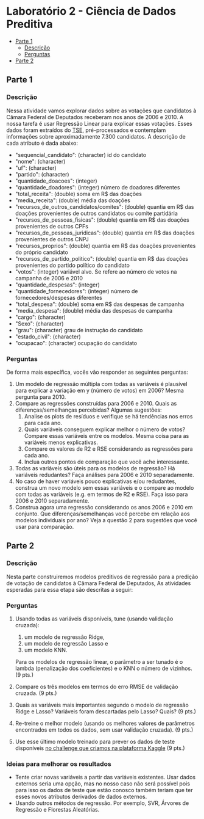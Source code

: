 # Laboratório 2 - Ciência de Dados Preditiva

* [Parte 1](#parte-1)
    * [Descrição](#descrição)
    * [Perguntas](#perguntas)
* [Parte 2](#parte-2)

## Parte 1
### Descrição

Nessa atividade vamos explorar dados sobre as votações que candidatos à Câmara Federal de Deputados receberam nos anos de 2006 e 2010. A nossa tarefa é usar Regressão Linear para explicar essas votações. Esses dados foram extraídos do [TSE](http://www.tse.jus.br/hotSites/pesquisas-eleitorais/index.html), pré-processados e contemplam informações sobre aproximadamente 7.300 candidatos. A descrição de cada atributo é dada abaixo:

* "sequencial_candidato": (character) id do candidato
* "nome": (character)
* "uf": (character)
* "partido": (character)
* "quantidade_doacoes": (integer)
* "quantidade_doadores": (integer) número de doadores diferentes
* "total_receita": (double) soma em R$ das doações
* "media_receita": (double) média das doações
* "recursos_de_outros_candidatos/comites": (double) quantia em R$ das doações provenientes de outros candidatos ou comite partidária
* "recursos_de_pessoas_fisicas": (double) quantia em R$ das doações provenientes de outros CPFs
* "recursos_de_pessoas_juridicas": (double) quantia em R$ das doações provenientes de outros CNPJ
* "recursos_proprios": (double) quantia em R$ das doações provenientes do próprio candidato
* "recursos_de_partido_politico": (double) quantia em R$ das doações provenientes do partido político do candidato
* "votos": (integer) variável alvo. Se refere ao número de votos na campanha de 2006 e 2010
* "quantidade_despesas": (integer)
* "quantidade_fornecedores": (integer) número de fornecedores/despesas diferentes
* "total_despesa": (double) soma em R$ das despesas de campanha
* "media_despesa": (double) média das despesas de campanha
* "cargo": (character)
* "Sexo":  (character)
* "grau": (character) grau de instrução do candidato
* "estado_civil": (character)
* "ocupacao": (character) ocupação do candidato

### Perguntas

De forma mais específica, vocês vão responder as seguintes perguntas:

1. Um modelo de regressão múltipla com todas as variáveis é plausível para explicar a variação em y (número de votos) em 2006? Mesma pergunta para 2010. 
2. Compare as regressões construídas para 2006 e 2010. Quais as diferenças/semelhanças percebidas? Algumas sugestões:
    1. Analise os plots de resíduos e verifique se há tendências nos erros para cada ano.
    2. Quais variáveis conseguem explicar melhor o número de votos? Compare essas variáveis entre os modelos. Mesma coisa para as variáveis menos explicativas.
    3. Compare os valores de R2 e RSE considerando as regressões para cada ano.
    4. Inclua outros pontos de comparação que você ache interessante.
3. Todas as variáveis são úteis para os modelos de regressão? Há variáveis redudantes? Faça análises para 2006 e 2010 separadamente. 
4. No caso de haver variáveis pouco explicativas e/ou redudantes, construa um novo modelo sem essas variáveis e o compare ao modelo com todas as variáveis (e.g. em termos de R2 e RSE). Faça isso para 2006 e 2010 separadamente. 
5. Construa agora uma regressão considerando os anos 2006 e 2010 em conjunto. Que diferenças/semelhanças você percebe em relação aos modelos individuais por ano? Veja a questão 2 para sugestões que você usar para comparação.

## Parte 2
### Descrição 

Nesta parte construiremos modelos preditivos de regressão para a predição de votação de candidatos à Câmara Federal de Deputados, As atividades esperadas para essa etapa são descritas a seguir:

### Perguntas

1. Usando todas as variáveis disponíveis, tune (usando validação cruzada):
    1. um modelo de regressão Ridge,
    2. um modelo de regressão Lasso e 
    3. um modelo KNN.

    Para os modelos de regressão linear, o parâmetro a ser tunado é o lambda (penalização dos coeficientes) e o KNN o número de vizinhos. (9 pts.)
2. Compare os três modelos em termos do erro RMSE de validação cruzada. (9 pts.)
3. Quais as variáveis mais importantes segundo o modelo de regressão Ridge e Lasso?  Variáveis foram descartadas pelo Lasso? Quais? (9 pts.)
4. Re-treine o melhor modelo (usando os melhores valores de parâmetros encontrados em todos os dados, sem usar validação cruzada). (9 pts.)
5. Use esse último modelo treinado para prever os dados de teste disponíveis [no challenge que criamos na plataforma Kaggle](https://www.kaggle.com/c/ufcg-cdp-20182) (9 pts.)

### Ideias para melhorar os resultados

* Tente criar novas variáveis a partir das variáveis existentes. Usar dados externos seria uma opção, mas no nosso caso não será possível pois para isso os dados de teste que estão conosco também teriam que ter esses novos atributos derivados de dados externos.
* Usando outros métodos de regressão. Por exemplo, SVR, Árvores de Regressão e Florestas Aleatórias.